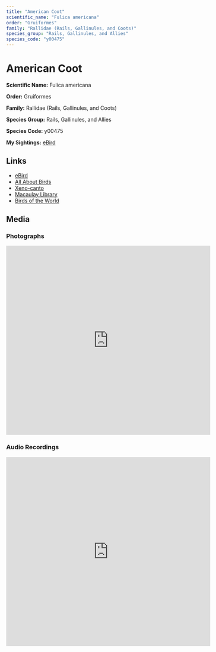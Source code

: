 ```yaml
---
title: "American Coot"
scientific_name: "Fulica americana"
order: "Gruiformes"
family: "Rallidae (Rails, Gallinules, and Coots)"
species_group: "Rails, Gallinules, and Allies"
species_code: "y00475"
---
```


# American Coot

**Scientific Name:** Fulica americana

**Order:** Gruiformes

**Family:** Rallidae (Rails, Gallinules, and Coots)

**Species Group:** Rails, Gallinules, and Allies

**Species Code:** y00475

**My Sightings:** [eBird](https://ebird.org/lifelist?r=world&time=life&spp=y00475)

## Links
* [eBird](https://ebird.org/species/y00475) 
* [All About Birds](https://www.allaboutbirds.org/guide/y00475) 
* [Xeno-canto](https://www.xeno-canto.org/species/fulica-americana) 
* [Macaulay Library](https://search.macaulaylibrary.org/catalog?taxonCode=y00475&sort=rating_rank_desc)
* [Birds of the World](https://birdsoftheworld.org/bow/species/y00475)

## Media
### Photographs
<iframe src="https://macaulaylibrary.org/asset/614210043/embed" width="550" height="510" frameborder="0" allowfullscreen></iframe>

### Audio Recordings
<iframe src="https://macaulaylibrary.org/asset/626485749/embed" width="550" height="510" frameborder="0" allowfullscreen></iframe>
